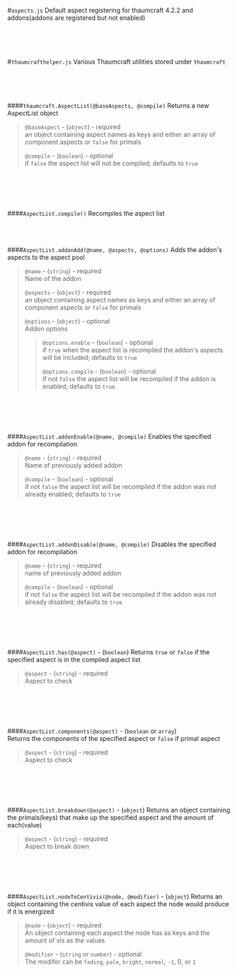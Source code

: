 #`aspects.js`
Default aspect registering for thaumcraft 4.2.2 and addons(addons are registered but not enabled)  
&nbsp;  
&nbsp;  
&nbsp;  
&nbsp;  

#`thaumcrafthelper.js`
Various Thaumcraft utilities stored under `thaumcraft`  
&nbsp;  
&nbsp;  
&nbsp;  
&nbsp;  

####`thaumcraft.AspectList(@baseAspects, @compile)`
Returns a new AspectList object
> `@baseAspect` - (`object`) - required  
> an object containing aspect names as keys and either an array of component aspects or `false` for primals
>  
> `@compile` - (`boolean`) - optional  
> if `false` the aspect list will not be compiled; defaults to `true`

&nbsp;  
&nbsp;  
&nbsp;  
&nbsp;  

####`AspectList.compile()`
Recompiles the aspect list
&nbsp;  
&nbsp;  
&nbsp;  
&nbsp;  

####`AspectList.addonAdd(@name, @aspects, @options)`
Adds the addon's aspects to the aspect pool

> `@name` - (`string`) - required  
> Name of the addon
>
> `@aspects` - (`object`) - required  
> an object containing aspect names as keys and either an array of component aspects or `false` for primals
>
> `@options` - (`object`) - optional  
> Addon options
>
> > `@options.enable` - (`boolean`) - optional  
> > if `true` when the aspect list is recompiled the addon's aspects will be included; defaults to `true`
> >
> > `@options.compile` - (`boolean`) - optional  
> > if not `false` the aspect list will be recompiled if the addon is enabled; defaults to `true`
> >

&nbsp;  
&nbsp;  
&nbsp;  
&nbsp;  

####`AspectList.addonEnable(@name, @compile)`
Enables the specified addon for recompilation

> `@name` - (`string`) - required  
> Name of previously added addon
>
> `@compile` - (`boolean`) - optional  
> if not `false` the aspect list will be recompiled if the addon was not already enabled; defaults to `true`

&nbsp;  
&nbsp;  
&nbsp;  
&nbsp;  

####`AspectList.addonDisable(@name, @compile)`
Disables the specified addon for recompilation

> `@name` - (`string`) - required  
> name of previously added addon  
>  
> `@compile` - (`boolean`) - optional  
> if not `false` the aspect list will be recompiled if the addon was not already disabled; defaults to `true`  

&nbsp;  
&nbsp;  
&nbsp;  
&nbsp;  
 
####`AspectList.has(@aspect)` - (`boolean`)
Returns `true` or `false` if the specified aspect is in the compiled aspect list
> `@aspect` - (`string`) - required  
> Aspect to check

&nbsp;  
&nbsp;  
&nbsp;  
&nbsp;  

####`AspectList.components(@aspect)` - (`boolean` or `array`)  
Returns the components of the specified aspect or `false` if primal aspect
> `@aspect` - (`string`) - required  
> Aspect to check

&nbsp;  
&nbsp;  
&nbsp;  
&nbsp;  

####`AspectList.breakdown(@aspect)` - (`object`)
Returns an object containing the primals(keys) that make up the specified aspect and the amount of each(value)
> `@aspect` - (`string`) - required  
> Aspect to break down

&nbsp;  
&nbsp;  
&nbsp;  
&nbsp;  

####`AspectList.nodeToCentivis(@node, @modifier)` - (`object`)
Returns an object containing the centivis value of each aspect the node would produce if it is energized
> `@node` - (`object`) - required  
> An object containing each aspect the node has as keys and the amount of vis as the values
>
> `@modifier` - (`string` or `number`) - optional  
> The modifer can be `fading`, `pale`, `bright`, `normal`, `-1`, 0, or `1`
